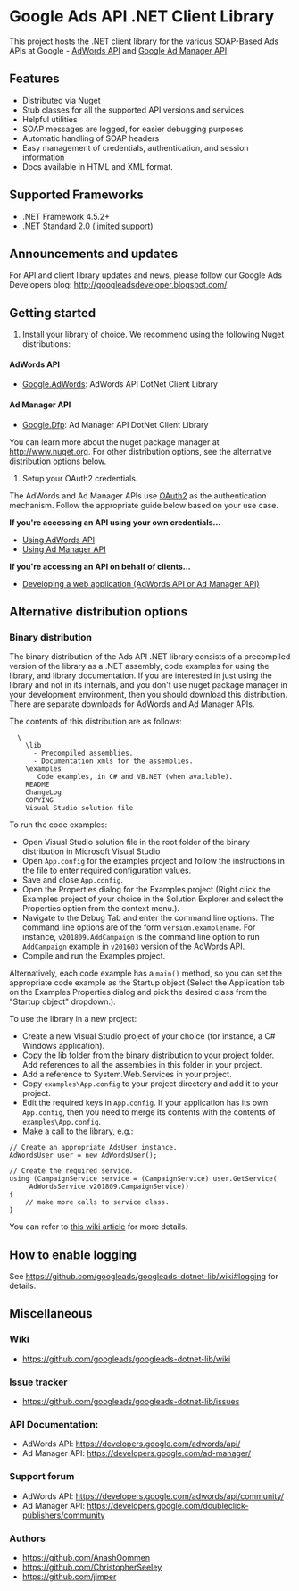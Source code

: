 # Google Ads API .NET Client Library

This project hosts the .NET client library for the various SOAP-Based Ads APIs at Google -
 [AdWords API](//developers.google.com/adwords/api) and
 [Google Ad Manager API](//developers.google.com/ad-manager).

## Features
- Distributed via Nuget
- Stub classes for all the supported API versions and services.
- Helpful utilities
- SOAP messages are logged, for easier debugging purposes
- Automatic handling of SOAP headers
- Easy management of credentials, authentication, and session information
- Docs available in HTML and XML format.

## Supported Frameworks

- .NET Framework 4.5.2+
- .NET Standard 2.0 ([limited support](https://github.com/googleads/googleads-dotnet-lib/wiki/Cross-Platform-Development))

## Announcements and updates

For API and client library updates and news, please follow our Google Ads Developers blog:
http://googleadsdeveloper.blogspot.com/.

## Getting started

1. Install your library of choice. We recommend using the following Nuget distributions:
  #### AdWords API

  - [Google.AdWords](https://www.nuget.org/packages/Google.AdWords/): AdWords API DotNet Client
  Library

  #### Ad Manager API

  - [Google.Dfp](https://www.nuget.org/packages/Google.Dfp/): Ad Manager API DotNet Client Library

  You can learn more about the nuget package manager at http://www.nuget.org. For other distribution
  options, see the alternative distribution options below.

1. Setup your OAuth2 credentials.

  The AdWords and Ad Manager APIs use
[OAuth2](http://oauth.net/2/) as the authentication mechanism. Follow the appropriate guide below
 based on your use case.

  **If you're accessing an API using your own credentials...**

  * [Using AdWords API](https://github.com/googleads/googleads-dotnet-lib/wiki/API-access-using-own-credentials-(installed-application-flow))
  * [Using Ad Manager API](https://github.com/googleads/googleads-dotnet-lib/wiki/API-access-using-own-credentials-(server-to-server-flow))

  **If you're accessing an API on behalf of clients...**

  * [Developing a web application (AdWords API or Ad Manager API)](https://github.com/googleads/googleads-dotnet-lib/wiki/API-access-on-behalf-of-your-clients-(web-flow))

## Alternative distribution options

### Binary distribution

The binary distribution of the Ads API .NET library consists of a precompiled version of the
 library as a .NET assembly, code examples for using the library, and library documentation.
 If you are interested in just using the library and not in its internals, and you don't use
 nuget package manager in your development environment, then you should download this distribution.
 There are separate downloads for AdWords and Ad Manager APIs.

The contents of this distribution are as follows:
```
  \
    \lib
      - Precompiled assemblies.
      - Documentation xmls for the assemblies.
    \examples
       Code examples, in C# and VB.NET (when available).
    README
    ChangeLog
    COPYING
    Visual Studio solution file
```
To run the code examples:

- Open Visual Studio solution file in the root folder of the binary distribution in Microsoft
 Visual Studio
- Open `App.config` for the examples project and follow the instructions in the file to enter
 required configuration values.
- Save and close `App.config`.
- Open the Properties dialog for the Examples project (Right click the Examples project of your
 choice in the Solution Explorer and select the Properties option from the context menu.).
- Navigate to the Debug Tab and enter the command line options. The command line options are of
 the form `version.examplename`. For instance, `v201809.AddCampaign` is the command line option to
 run `AddCampaign` example in `v201603` version of the AdWords API.
- Compile and run the Examples project.

Alternatively, each code example has a `main()` method, so you can set the appropriate code example
 as the Startup object (Select the Application tab on the Examples Properties dialog and pick
 the desired class from the "Startup object" dropdown.).

To use the library in a new project:

- Create a new Visual Studio project of your choice (for instance, a C# Windows application).
- Copy the lib folder from the binary distribution to your project folder. Add references to all
 the assemblies in this folder in your project.
- Add a reference to System.Web.Services in your project.
- Copy `examples\App.config` to your project directory and add it to your project.
- Edit the required keys in `App.config`. If your application has its own `App.config`, then you
 need to merge its contents with the contents of `examples\App.config`.
- Make a call to the library, e.g.:

```
// Create an appropriate AdsUser instance.
AdWordsUser user = new AdWordsUser();

// Create the required service.
using (CampaignService service = (CampaignService) user.GetService(
     AdWordsService.v201809.CampaignService))
{
    // make more calls to service class.
}

```
You can refer to [this wiki article](//github.com/googleads/googleads-dotnet-lib/wiki/Getting-Started) for
 more details.

## How to enable logging

See https://github.com/googleads/googleads-dotnet-lib/wiki#logging for details.

## Miscellaneous

### Wiki
- https://github.com/googleads/googleads-dotnet-lib/wiki

### Issue tracker
- https://github.com/googleads/googleads-dotnet-lib/issues

### API Documentation:
- AdWords API: https://developers.google.com/adwords/api/
- Ad Manager API: https://developers.google.com/ad-manager/

### Support forum
- AdWords API: https://developers.google.com/adwords/api/community/
- Ad Manager API: https://developers.google.com/doubleclick-publishers/community

### Authors
- https://github.com/AnashOommen
- https://github.com/ChristopherSeeley
- https://github.com/jimper
